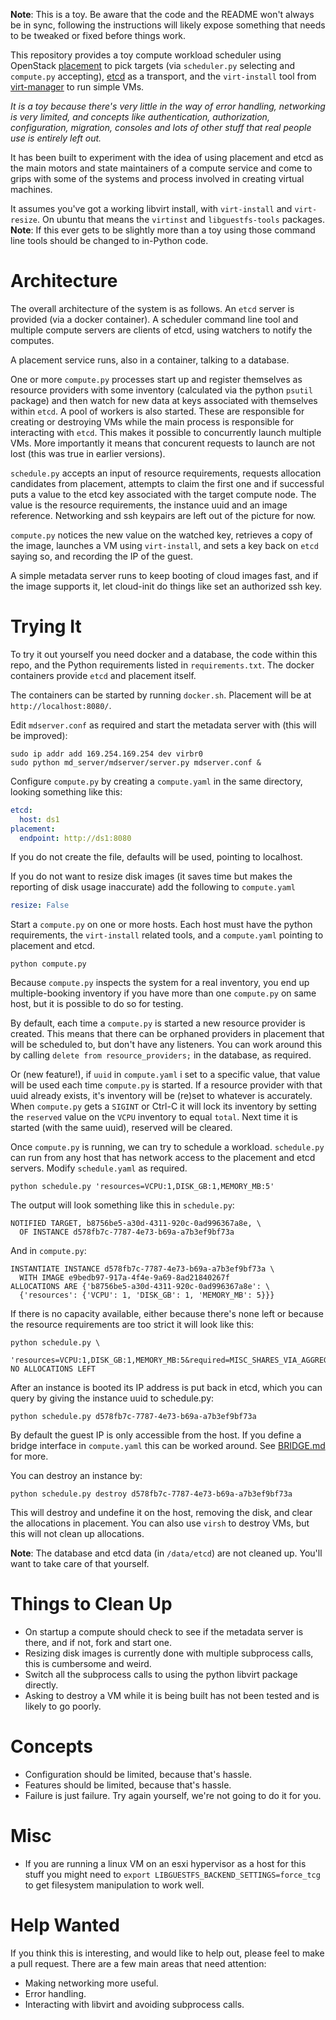 
**Note**: This is a toy. Be aware that the code and the README won't
always be in sync, following the instructions will likely expose
something that needs to be tweaked or fixed before things work.

This repository provides a toy compute workload scheduler using
OpenStack
[placement](https://developer.openstack.org/api-ref/placement/) to
pick targets (via `scheduler.py` selecting and `compute.py`
accepting), [etcd](https://coreos.com/etcd/) as a transport, and the
`virt-install` tool from [virt-manager](https://virt-manager.org/)
to run simple VMs.

_It is a toy because there's very little in the way of error
handling, networking is very limited, and concepts like
authentication, authorization, configuration, migration, consoles
and lots of other stuff that real people use is entirely left out._

It has been built to experiment with the idea of using placement and
etcd as the main motors and state maintainers of a compute service
and come to grips with some of the systems and process involved in
creating virtual machines.

It assumes you've got a working libvirt install, with `virt-install` and
`virt-resize`. On ubuntu that means the `virtinst` and `libguestfs-tools`
packages. **Note**: If this ever gets to be slightly more than a toy using
those command line tools should be changed to in-Python code.

# Architecture

The overall architecture of the system is as follows. An `etcd`
server is provided (via a docker container). A scheduler command
line tool and multiple compute servers are clients of etcd, using
watchers to notify the computes.

A placement service runs, also in a container, talking to a
database.

One or more `compute.py` processes start up and register themselves
as resource providers with some inventory (calculated via the python
`psutil` package) and then watch for new data at keys associated
with themselves within `etcd`. A pool of workers is also started.
These are responsible for creating or destroying VMs while the main
process is responsible for interacting with `etcd`. This makes it
possible to concurrently launch multiple VMs. More importantly it
means that concurent requests to launch are not lost (this was
true in earlier versions).

`schedule.py` accepts an input of resource requirements, requests
allocation candidates from placement, attempts to claim the first
one and if successful puts a value to the etcd key associated with
the target compute node. The value is the resource requirements, the
instance uuid and an image reference. Networking and ssh keypairs
are left out of the picture for now.

`compute.py` notices the new value on the watched key, retrieves a
copy of the image, launches a VM using `virt-install`, and sets a
key back on `etcd` saying so, and recording the IP of the guest.

A simple metadata server runs to keep booting of cloud images fast,
and if the image supports it, let cloud-init do things like set an
authorized ssh key.

# Trying It

To try it out yourself you need docker and a database, the code
within this repo, and the Python requirements listed in
`requirements.txt`. The docker containers provide `etcd` and placement
itself.

The containers can be started by running `docker.sh`. Placement will
be at `http://localhost:8080/`.

Edit `mdserver.conf` as required and start the metadata server with
(this will be improved):

```
sudo ip addr add 169.254.169.254 dev virbr0
sudo python md_server/mdserver/server.py mdserver.conf &
```

Configure `compute.py` by creating a `compute.yaml` in the same
directory, looking something like this:

```yaml
etcd:
  host: ds1
placement:
  endpoint: http://ds1:8080
```

If you do not create the file, defaults will be used, pointing to
localhost.

If you do not want to resize disk images (it saves time but makes
the reporting of disk usage inaccurate) add the following to
`compute.yaml`

```yaml
resize: False
```

Start a `compute.py` on one or more hosts. Each host must have
the python requirements, the `virt-install` related tools, and
a `compute.yaml` pointing to placement and etcd.

```
python compute.py
```

Because `compute.py` inspects the system for a real inventory, you
end up multiple-booking inventory if you have more than one
`compute.py` on same host, but it is possible to do so for testing.

By default, each time a `compute.py` is started a new resource
provider is created. This means that there can be orphaned providers
in placement that will be scheduled to, but don't have any
listeners. You can work around this by calling
`delete from resource_providers;` in the database, as required.

Or (new feature!), if `uuid` in `compute.yaml` i set to a specific
value, that value will be used each time `compute.py` is started. If
a resource provider with that uuid already exists, it's inventory
will be (re)set to whatever is accurately. When `compute.py` gets a
`SIGINT` or Ctrl-C it will lock its inventory by setting the
`reserved` value on the `VCPU` inventory to equal `total`. Next time
it is started (with the same uuid), reserved will be cleared.

Once `compute.py` is running, we can try to schedule a workload.
`schedule.py` can run from any host that has network access to the
placement and etcd servers. Modify `schedule.yaml` as required.

```
python schedule.py 'resources=VCPU:1,DISK_GB:1,MEMORY_MB:5'
```

The output will look something like this in `schedule.py`:

```
NOTIFIED TARGET, b8756be5-a30d-4311-920c-0ad996367a8e, \
  OF INSTANCE d578fb7c-7787-4e73-b69a-a7b3ef9bf73a
```

And in `compute.py`:

```
INSTANTIATE INSTANCE d578fb7c-7787-4e73-b69a-a7b3ef9bf73a \
  WITH IMAGE e9bedb97-917a-4f4e-9a69-8ad21840267f
ALLOCATIONS ARE {'b8756be5-a30d-4311-920c-0ad996367a8e': \
  {'resources': {'VCPU': 1, 'DISK_GB': 1, 'MEMORY_MB': 5}}}
```

If there is no capacity available, either because there's none left
or because the resource requirements are too strict it will look
like this:

```
python schedule.py \
  'resources=VCPU:1,DISK_GB:1,MEMORY_MB:5&required=MISC_SHARES_VIA_AGGREGATE' 
NO ALLOCATIONS LEFT
```

After an instance is booted its IP address is put back in etcd, which you can
query by giving the instance uuid to schedule.py:

```
python schedule.py d578fb7c-7787-4e73-b69a-a7b3ef9bf73a
```

By default the guest IP is only accessible from the host. If you define
a bridge interface in `compute.yaml` this can be worked around. See
[BRIDGE.md](BRIDGE.md) for more.

You can destroy an instance by:

```
python schedule.py destroy d578fb7c-7787-4e73-b69a-a7b3ef9bf73a
```

This will destroy and undefine it on the host, removing the disk,
and clear the allocations in placement. You can also use `virsh` to
destroy VMs, but this will not clean up allocations.

**Note**: The database and etcd data (in `/data/etcd`) are not
cleaned up. You'll want to take care of that yourself.

# Things to Clean Up

* On startup a compute should check to see if the metadata server is
  there, and if not, fork and start one.
* Resizing disk images is currently done with multiple subprocess calls,
  this is cumbersome and weird.
* Switch all the subprocess calls to using the python libvirt
  package directly.
* Asking to destroy a VM while it is being built has not been
  tested and is likely to go poorly.

# Concepts

* Configuration should be limited, because that's hassle.
* Features should be limited, because that's hassle.
* Failure is just failure. Try again yourself, we're not going to do
  it for you.

# Misc

* If you are running a linux VM on an esxi hypervisor as a host for
  this stuff you might need to
  `export LIBGUESTFS_BACKEND_SETTINGS=force_tcg` to get filesystem
  manipulation to work well.

# Help Wanted

If you think this is interesting, and would like to help out, please
feel to make a pull request. There are a few main areas that need
attention:

* Making networking more useful.
* Error handling.
* Interacting with libvirt and avoiding subprocess calls.
